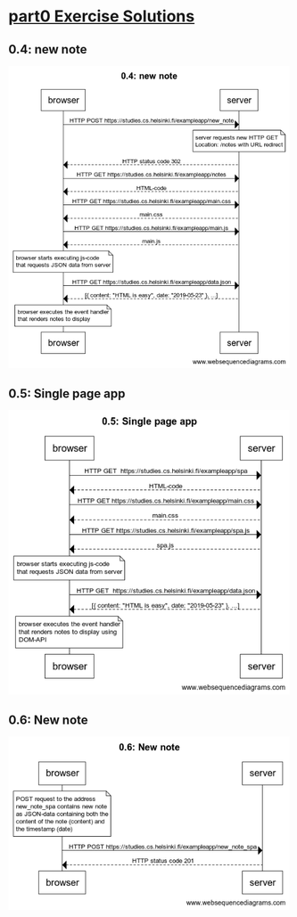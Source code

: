 # [part0 Exercise Solutions](https://fullstackopen.com/en/part0/fundamentals_of_web_apps#exercises-0-1-0-6)

## 0.4: new note

![0.4: new note](0.4.png "0.4: new note")


## 0.5: Single page app

![0.5: Single page app](0.5.png "0.5: Single page app")


## 0.6: New note

![0.6: New note](0.6.png "0.6: New note")
